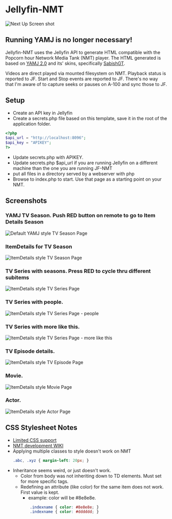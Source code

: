 # Jellyfin-NMT

![Next Up Screen shot](../assets/NextUp.png)

## Running YAMJ is no longer necessary!

Jellyfin-NMT uses the Jellyfin API to generate HTML compatible with the Popcorn hour Network Media Tank (NMT) player. The HTML generated is based on [YAMJ 2.0](https://github.com/YAMJ/yamj-v2) and its' skins, specifically [SabishGT](http://www.gt-projects.net/news.php).

Videos are direct played via mounted filesystem on NMT. Playback status is reported to JF. Start and Stop events are reported to JF. There's no way that I'm aware of to capture seeks or pauses on A-100 and sync those to JF.

## Setup

- Create an API key in Jellyfin
- Create a secrets.php file based on this template, save it in the root of the application folder.

```php
<?php
$api_url = "http://localhost:8096";
$api_key = "APIKEY";
?>
```

- Update secrets.php with APIKEY.
- Update secrets.php $api_url if you are running Jellyfin on a different machine than the one you are running JF-NMT
- put all files in a directory served by a webserver with php
- Browse to index.php to start. Use that page as a starting point on your NMT.

## Screenshots

### YAMJ TV Season. Push RED button on remote to go to Item Details Season
![Default YAMJ style TV Season Page](../assets/Season_YAMJ.png)

### ItemDetails for TV Season
![ItemDetails style TV Season Page](../assets/Season.png)

### TV Series with seasons. Press RED to cycle thru different subitems
![ItemDetails style TV Series Page](../assets/Series.png)

### TV Series with people.
![ItemDetails style TV Series Page - people](../assets/Series_people.png)

### TV Series with more like this.
![ItemDetails style TV Series Page - more like this](../assets/Series_more.png)

### TV Episode details.
![ItemDetails style TV Episode Page](../assets/Episode.png)

### Movie.
![ItemDetails style Movie Page](../assets/Movie.png)

### Actor.
![ItemDetails style Actor Page](../assets/Actor.png)


## CSS Stylesheet Notes
- [Limited CSS support](http://files.syabas.com/networkedmediatank/www.networkedmediatank.com/download/docs/NMT_stylesheet_20080118.htm)
- [NMT development WIKI](http://www.networkedmediatank.com/wiki/index.php/Main_Page)
- Applying multiple classes to style doesn't work on NMT
    ```css
    .abc, .xyz { margin-left: 20px; }
    ```
- Inheritance seems weird, or just doesn't work.
  - Color from body was not inheriting down to TD elements. Must set for more specific tags.
  - Redefining an attribute (like color) for the same item does not work. First value is kept.
    - example: color will be #8e8e8e.
    ```css
        .indexname { color: #8e8e8e; }
        .indexname { color: #dddddd; }
    ```


